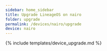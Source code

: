 ```yaml
---
sidebar: home_sidebar
title: Upgrade LineageOS on nairo
folder: upgrade
permalink: /devices/nairo/upgrade
device: nairo
---
```

{% include templates/device_upgrade.md %}
